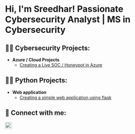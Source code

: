 <h1>Hi, I'm Sreedhar! Passionate Cybersecurity Analyst | MS in Cybersecurity
<h2>👨‍💻 Cybersecurity Projects:</h2>

- <b>Azure / Cloud Projects </b>
  - [Creating a Live SOC / Honeypot in Azure](https://github.com/SreedharHothuru/Cloud-SOC-implementation/blob/main/README.md)

<h2>👨‍💻 Python Projects:</h2>

- <b>Web application </b>
  - [Creating a simple web application using flask](https://github.com/users/SreedharHothuru/projects/2/views/1?pane=issue&itemId=62800473)


<h2> 🤳 Connect with me:</h2>

[<img align="left" alt="SreedharHothuru | LinkedIn" width="22px" src="https://cdn.jsdelivr.net/npm/simple-icons@v3/icons/linkedin.svg" />][linkedin]


[linkedin]: https://www.linkedin.com/in/sreedhar-hothuru-76762b267

<!--
**joshmadakor1/joshmadakor1** is a ✨ _special_ ✨ repository because its `README.md` (this file) appears on your GitHub profile.

Here are some ideas to get you started:

- 🔭 I’m currently working on ...
- 🌱 I’m currently learning ...
- 👯 I’m looking to collaborate on ...
- 🤔 I’m looking for help with ...
- 💬 Ask me about ...
- 📫 How to reach me: ...
- 😄 Pronouns: ...
- ⚡ Fun fact: ...
-->
